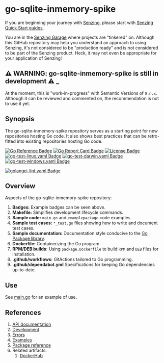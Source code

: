 # go-sqlite-inmemory-spike

If you are beginning your journey with [Senzing],
please start with [Senzing Quick Start guides].

You are in the [Senzing Garage] where projects are "tinkered" on.
Although this GitHub repository may help you understand an approach to using Senzing,
it's not considered to be "production ready" and is not considered to be part of the Senzing product.
Heck, it may not even be appropriate for your application of Senzing!

## :warning: WARNING: go-sqlite-inmemory-spike is still in development :warning: _

At the moment, this is "work-in-progress" with Semantic Versions of `0.n.x`.
Although it can be reviewed and commented on,
the recommendation is not to use it yet.

## Synopsis

The go-sqlite-inmemory-spike repository serves as a starting point for new repositories hosting Go code.
It also shows best practices that can be retro-fitted into existing repositories hosting Go code.

[![Go Reference Badge]][Package reference]
[![Go Report Card Badge]][Go Report Card]
[![License Badge]][License]
[![go-test-linux.yaml Badge]][go-test-linux.yaml]
[![go-test-darwin.yaml Badge]][go-test-darwin.yaml]
[![go-test-windows.yaml Badge]][go-test-windows.yaml]

[![golangci-lint.yaml Badge]][golangci-lint.yaml]

## Overview

Aspects of the go-sqlite-inmemory-spike repository:

1. **Badges:** Example badges can be seen above.
1. **Makefile:** Simplifies development lifecycle commands.
1. **Sample code:** `main.go` and `examplepackage` code examples.
1. **Sample test cases:** `*_test.go` files showing how to write and document test cases.
1. **Sample documentation:** Documentation style conducive to the [Go Package library].
1. **Dockerfile:** Containerizing the Go program.
1. **RPM/DEB builds:** Using `package.Dockerfile` to build `RPM` and `DEB` files for installation.
1. **.github/workflows:** GitActions tailored to Go programming.
1. **.github/dependabot.yml** Specifications for keeping Go dependencies up-to-date.

## Use

See [main.go] for an example of use.

## References

1. [API documentation]
1. [Development]
1. [Errors]
1. [Examples]
1. [Package reference]
1. Related artifacts:
    1. [DockerHub]

[API documentation]: https://pkg.go.dev/github.com/senzing-garage/go-sqlite-inmemory-spike
[Development]: docs/development.md
[DockerHub]: https://hub.docker.com/r/senzing/go-sqlite-inmemory-spike
[Errors]: docs/errors.md
[Examples]: docs/examples.md
[Go Package library]: https://pkg.go.dev
[Go Reference Badge]: https://pkg.go.dev/badge/github.com/senzing-garage/go-sqlite-inmemory-spike.svg
[Go Report Card Badge]: https://goreportcard.com/badge/github.com/senzing-garage/go-sqlite-inmemory-spike
[Go Report Card]: https://goreportcard.com/report/github.com/senzing-garage/go-sqlite-inmemory-spike
[go-test-darwin.yaml Badge]: https://github.com/senzing-garage/go-sqlite-inmemory-spike/actions/workflows/go-test-darwin.yaml/badge.svg
[go-test-darwin.yaml]: https://github.com/senzing-garage/go-sqlite-inmemory-spike/actions/workflows/go-test-darwin.yaml
[go-test-linux.yaml Badge]: https://github.com/senzing-garage/go-sqlite-inmemory-spike/actions/workflows/go-test-linux.yaml/badge.svg
[go-test-linux.yaml]: https://github.com/senzing-garage/go-sqlite-inmemory-spike/actions/workflows/go-test-linux.yaml
[go-test-windows.yaml Badge]: https://github.com/senzing-garage/go-sqlite-inmemory-spike/actions/workflows/go-test-windows.yaml/badge.svg
[go-test-windows.yaml]: https://github.com/senzing-garage/go-sqlite-inmemory-spike/actions/workflows/go-test-windows.yaml
[golangci-lint.yaml Badge]: https://github.com/senzing-garage/go-sqlite-inmemory-spike/actions/workflows/golangci-lint.yaml/badge.svg
[golangci-lint.yaml]: https://github.com/senzing-garage/go-sqlite-inmemory-spike/actions/workflows/golangci-lint.yaml
[License Badge]: https://img.shields.io/badge/License-Apache2-brightgreen.svg
[License]: https://github.com/senzing-garage/go-sqlite-inmemory-spike/blob/main/LICENSE
[main.go]: main.go
[Package reference]: https://pkg.go.dev/github.com/senzing-garage/go-sqlite-inmemory-spike
[Senzing Garage]: https://github.com/senzing-garage
[Senzing Quick Start guides]: https://docs.senzing.com/quickstart/
[Senzing]: https://senzing.com/
